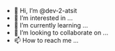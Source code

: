- 👋 Hi, I’m @dev-2-atsit
- 👀 I’m interested in ...
- 🌱 I’m currently learning ...
- 💞️ I’m looking to collaborate on ...
- 📫 How to reach me ...

<!---
dev-2-atsit/dev-2-atsit is a ✨ special ✨ repository because its `README.md` (this file) appears on your GitHub profile.
You can click the Preview link to take a look at your changes.
--->

